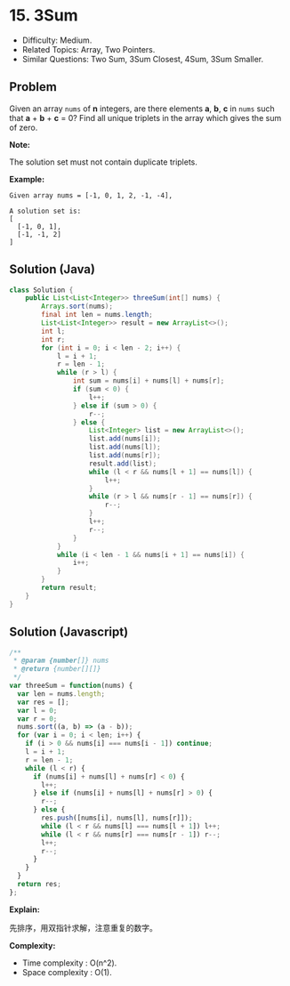 # 15. 3Sum

- Difficulty: Medium.
- Related Topics: Array, Two Pointers.
- Similar Questions: Two Sum, 3Sum Closest, 4Sum, 3Sum Smaller.

## Problem

Given an array ```nums``` of **n** integers, are there elements **a**, **b**, **c** in ```nums``` such that **a** + **b** + **c** = 0? Find all unique triplets in the array which gives the sum of zero.

**Note:**

The solution set must not contain duplicate triplets.

**Example:**

```
Given array nums = [-1, 0, 1, 2, -1, -4],

A solution set is:
[
  [-1, 0, 1],
  [-1, -1, 2]
]
```

## Solution (Java)
```java
class Solution {
    public List<List<Integer>> threeSum(int[] nums) {
        Arrays.sort(nums);
        final int len = nums.length;
        List<List<Integer>> result = new ArrayList<>();
        int l;
        int r;
        for (int i = 0; i < len - 2; i++) {
            l = i + 1;
            r = len - 1;
            while (r > l) {
                int sum = nums[i] + nums[l] + nums[r];
                if (sum < 0) {
                    l++;
                } else if (sum > 0) {
                    r--;
                } else {
                    List<Integer> list = new ArrayList<>();
                    list.add(nums[i]);
                    list.add(nums[l]);
                    list.add(nums[r]);
                    result.add(list);
                    while (l < r && nums[l + 1] == nums[l]) {
                        l++;
                    }
                    while (r > l && nums[r - 1] == nums[r]) {
                        r--;
                    }
                    l++;
                    r--;
                }
            }
            while (i < len - 1 && nums[i + 1] == nums[i]) {
                i++;
            }
        }
        return result;
    }
}
```

## Solution (Javascript)

```javascript
/**
 * @param {number[]} nums
 * @return {number[][]}
 */
var threeSum = function(nums) {
  var len = nums.length;
  var res = [];
  var l = 0;
  var r = 0;
  nums.sort((a, b) => (a - b));
  for (var i = 0; i < len; i++) {
    if (i > 0 && nums[i] === nums[i - 1]) continue;
    l = i + 1;
    r = len - 1;
    while (l < r) {
      if (nums[i] + nums[l] + nums[r] < 0) {
        l++;
      } else if (nums[i] + nums[l] + nums[r] > 0) {
        r--;
      } else {
        res.push([nums[i], nums[l], nums[r]]);
        while (l < r && nums[l] === nums[l + 1]) l++;
        while (l < r && nums[r] === nums[r - 1]) r--;
        l++;
        r--;
      }
    }
  }
  return res;
};
```

**Explain:**

先排序，用双指针求解，注意重复的数字。

**Complexity:**

* Time complexity : O(n^2).
* Space complexity : O(1).
